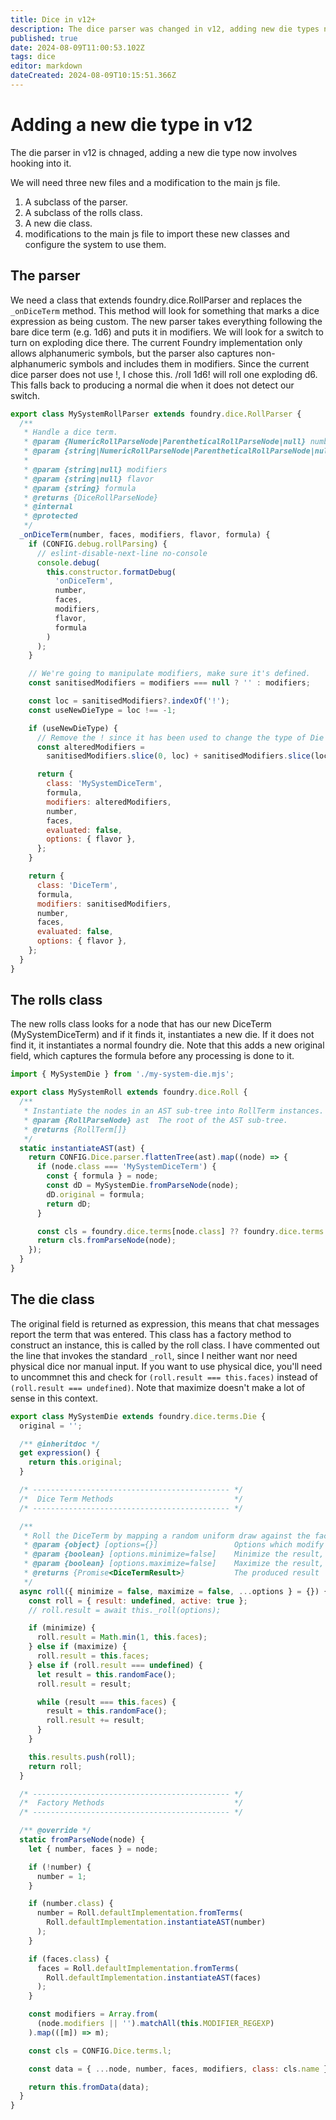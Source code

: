 ```yaml
---
title: Dice in v12+
description: The dice parser was changed in v12, adding new die types now needs to hook into it
published: true
date: 2024-08-09T11:00:53.102Z
tags: dice
editor: markdown
dateCreated: 2024-08-09T10:15:51.366Z
---
```


# Adding a new die type in v12
The die parser in v12 is chnaged, adding a new die type now involves hooking into it.

We will need three new files and a modification to the main js file.

1. A subclass of the parser.
2. A subclass of the rolls class.
3. A new die class.
4. modifications to the main js file to import these new classes and configure the system to use them.

## The parser

We need a class that extends foundry.dice.RollParser and replaces the `_onDiceTerm` method. This method will look for something that marks a dice expression as being custom. The new parser takes everything following the bare dice term (e.g. 1d6) and puts it in modifiers. We will look for a switch to turn on exploding dice there. The current Foundry implementation only allows alphanumeric symbols, but the parser also captures non-alphanumeric symbols and includes them in modifiers. Since the current dice parser does not use !, I chose this. /roll 1d6! will roll one exploding d6. This falls back to producing a normal die when it does not detect our switch.

```js
export class MySystemRollParser extends foundry.dice.RollParser {
  /**
   * Handle a dice term.
   * @param {NumericRollParseNode|ParentheticalRollParseNode|null} number  The number of dice.
   * @param {string|NumericRollParseNode|ParentheticalRollParseNode|null} faces  The number of die faces or a string
   *                                                                             denomination like "c" or "f".
   * @param {string|null} modifiers                                        The matched modifiers string.
   * @param {string|null} flavor                                           Associated flavor text.
   * @param {string} formula                                               The original matched text.
   * @returns {DiceRollParseNode}
   * @internal
   * @protected
   */
  _onDiceTerm(number, faces, modifiers, flavor, formula) {
    if (CONFIG.debug.rollParsing) {
      // eslint-disable-next-line no-console
      console.debug(
        this.constructor.formatDebug(
          'onDiceTerm',
          number,
          faces,
          modifiers,
          flavor,
          formula
        )
      );
    }

    // We're going to manipulate modifiers, make sure it's defined.
    const sanitisedModifiers = modifiers === null ? '' : modifiers;

    const loc = sanitisedModifiers?.indexOf('!');
    const useNewDieType = loc !== -1;

    if (useNewDieType) {
      // Remove the ! since it has been used to change the type of Die
      const alteredModifiers =
        sanitisedModifiers.slice(0, loc) + sanitisedModifiers.slice(loc + 1);

      return {
        class: 'MySystemDiceTerm',
        formula,
        modifiers: alteredModifiers,
        number,
        faces,
        evaluated: false,
        options: { flavor },
      };
    }

    return {
      class: 'DiceTerm',
      formula,
      modifiers: sanitisedModifiers,
      number,
      faces,
      evaluated: false,
      options: { flavor },
    };
  }
}
```
## The rolls class
The new rolls class looks for a node that has our new DiceTerm (MySystemDiceTerm) and if it finds it, instantiates a new die. If it does not find it, it instantiates a normal foundry die. Note that this adds a new original field, which captures the formula before any processing is done to it.

```js
import { MySystemDie } from './my-system-die.mjs';

export class MySystemRoll extends foundry.dice.Roll {
  /**
   * Instantiate the nodes in an AST sub-tree into RollTerm instances.
   * @param {RollParseNode} ast  The root of the AST sub-tree.
   * @returns {RollTerm[]}
   */
  static instantiateAST(ast) {
    return CONFIG.Dice.parser.flattenTree(ast).map((node) => {
      if (node.class === 'MySystemDiceTerm') {
        const { formula } = node;
        const dD = MySystemDie.fromParseNode(node);
        dD.original = formula;
        return dD;
      }

      const cls = foundry.dice.terms[node.class] ?? foundry.dice.terms.RollTerm;
      return cls.fromParseNode(node);
    });
  }
}
```

## The die class
The original field is returned as expression, this means that chat messages report the term that was entered. This class has a factory method to construct an instance, this is called by the roll class. I have commented out the line that invokes the standard `_roll`, since I neither want nor need physical dice nor manual input. If you want to use physical dice, you'll need to uncommnet this and check for `(roll.result === this.faces)` instead of `(roll.result === undefined)`. Note that maximize doesn't make a lot of sense in this context.

```js
export class MySystemDie extends foundry.dice.terms.Die {
  original = '';

  /** @inheritdoc */
  get expression() {
    return this.original;
  }

  /* -------------------------------------------- */
  /*  Dice Term Methods                           */
  /* -------------------------------------------- */

  /**
   * Roll the DiceTerm by mapping a random uniform draw against the faces of the dice term.
   * @param {object} [options={}]                 Options which modify how a random result is produced
   * @param {boolean} [options.minimize=false]    Minimize the result, obtaining the smallest possible value.
   * @param {boolean} [options.maximize=false]    Maximize the result, obtaining the largest possible value.
   * @returns {Promise<DiceTermResult>}           The produced result
   */
  async roll({ minimize = false, maximize = false, ...options } = {}) {
    const roll = { result: undefined, active: true };
    // roll.result = await this._roll(options);

    if (minimize) {
      roll.result = Math.min(1, this.faces);
    } else if (maximize) {
      roll.result = this.faces;
    } else if (roll.result === undefined) {
      let result = this.randomFace();
      roll.result = result;

      while (result === this.faces) {
        result = this.randomFace();
        roll.result += result;
      }
    }

    this.results.push(roll);
    return roll;
  }

  /* -------------------------------------------- */
  /*  Factory Methods                             */
  /* -------------------------------------------- */

  /** @override */
  static fromParseNode(node) {
    let { number, faces } = node;

    if (!number) {
      number = 1;
    }

    if (number.class) {
      number = Roll.defaultImplementation.fromTerms(
        Roll.defaultImplementation.instantiateAST(number)
      );
    }

    if (faces.class) {
      faces = Roll.defaultImplementation.fromTerms(
        Roll.defaultImplementation.instantiateAST(faces)
      );
    }

    const modifiers = Array.from(
      (node.modifiers || '').matchAll(this.MODIFIER_REGEXP)
    ).map(([m]) => m);

    const cls = CONFIG.Dice.terms.l;

    const data = { ...node, number, faces, modifiers, class: cls.name };

    return this.fromData(data);
  }
}



